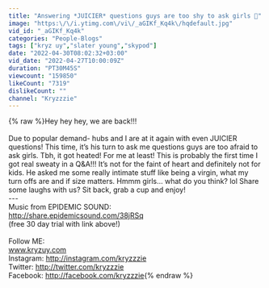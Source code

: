 ```yaml
---
title: "Answering *JUICIER* questions guys are too shy to ask girls 🔞"
image: "https:\/\/i.ytimg.com\/vi\/_aGIKf_Kq4k\/hqdefault.jpg"
vid_id: "_aGIKf_Kq4k"
categories: "People-Blogs"
tags: ["kryz uy","slater young","skypod"]
date: "2022-04-30T08:02:32+03:00"
vid_date: "2022-04-27T10:00:09Z"
duration: "PT30M45S"
viewcount: "159850"
likeCount: "7319"
dislikeCount: ""
channel: "Kryzzzie"
---
```

{% raw %}Hey hey hey, we are back!!!<br /><br />Due to popular demand- hubs and I are at it again with even JUICIER questions! This time, it’s his turn to ask me questions guys are too afraid to ask girls. Tbh, it got heated! For me at least! This is probably the first time I got real sweaty in a Q&amp;A!!! It’s not for the faint of heart and definitely not for kids. He asked me some really intimate stuff like being a virgin, what my turn offs are and if size matters. Hmmm girls... what do you think? lol Share some laughs with us? Sit back, grab a cup and enjoy!<br />---<br />Music from EPIDEMIC SOUND: <br /><a rel="nofollow" target="blank" href="http://share.epidemicsound.com/38jRSq">http://share.epidemicsound.com/38jRSq</a><br />(free 30 day trial with link above!)<br /><br />Follow ME:<br />www.kryzuy.com<br />Instagram: <a rel="nofollow" target="blank" href="http://instagram.com/kryzzzie">http://instagram.com/kryzzzie</a><br />Twitter: <a rel="nofollow" target="blank" href="http://twitter.com/kryzzzie">http://twitter.com/kryzzzie</a><br />Facebook: <a rel="nofollow" target="blank" href="http://facebook.com/kryzzzie">http://facebook.com/kryzzzie</a>{% endraw %}
